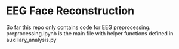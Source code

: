 # EEG Face Reconstruction

So far this repo only contains code for EEG preprocessing.
preprocessing.ipynb is the main file with helper functions defined in auxiliary_analysis.py
